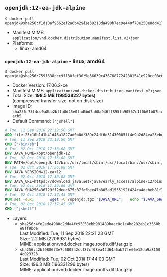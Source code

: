 ## `openjdk:12-ea-jdk-alpine`

```console
$ docker pull openjdk@sha256:f1d10af9562ef2a6b429d1e39218da490b7ec9e440f78e258e8dd417f6d3a42a
```

-	Manifest MIME: `application/vnd.docker.distribution.manifest.list.v2+json`
-	Platforms:
	-	linux; amd64

### `openjdk:12-ea-jdk-alpine` - linux; amd64

```console
$ docker pull openjdk@sha256:759f638ccc9f130fef3025e36639c43676877242801541e920cc08c073bf6748
```

-	Docker Version: 17.06.2-ce
-	Manifest MIME: `application/vnd.docker.distribution.manifest.v2+json`
-	Total Size: **198.5 MB (198538227 bytes)**  
	(compressed transfer size, not on-disk size)
-	Image ID: `sha256:73f4cd0a8bb2bffa8d45e0fad6bd7a68a946ff895fa90567c1f0b61b07baacb5`
-	Default Command: `["jshell"]`

```dockerfile
# Tue, 11 Sep 2018 22:19:50 GMT
ADD file:25c10b1d1b41d46a1827ad0b0d2389c24df6d31430005ff4e9a2d84ea23ebd42 in / 
# Tue, 11 Sep 2018 22:19:50 GMT
CMD ["/bin/sh"]
# Tue, 02 Oct 2018 17:36:08 GMT
ENV JAVA_HOME=/opt/openjdk-12
# Tue, 02 Oct 2018 17:36:08 GMT
ENV PATH=/opt/openjdk-12/bin:/usr/local/sbin:/usr/local/bin:/usr/sbin:/usr/bin:/sbin:/bin
# Tue, 02 Oct 2018 17:36:08 GMT
ENV JAVA_VERSION=12-ea+12
# Tue, 02 Oct 2018 17:36:08 GMT
ENV JAVA_URL=https://download.java.net/java/early_access/alpine/12/binaries/openjdk-12-ea+12_linux-x64-musl_bin.tar.gz
# Tue, 02 Oct 2018 17:36:09 GMT
ENV JAVA_SHA256=36729ff2deec675c87fefbee47b805ad1555192f424ca4debeb81f30eb1bf587
# Tue, 02 Oct 2018 17:37:45 GMT
RUN set -eux; 		wget -O /openjdk.tgz "$JAVA_URL"; 	echo "$JAVA_SHA256 */openjdk.tgz" | sha256sum -c -; 	mkdir -p "$JAVA_HOME"; 	tar --extract --file /openjdk.tgz --directory "$JAVA_HOME" --strip-components 1; 	rm /openjdk.tgz; 		java -Xshare:dump; 		java --version; 	javac --version
# Tue, 02 Oct 2018 17:37:45 GMT
CMD ["jshell"]
```

-	Layers:
	-	`sha256:4fe2ade4980c2dda4fc95858ebb981489baec8c1e4bd282ab1c3560be8ff9bde`  
		Last Modified: Tue, 11 Sep 2018 22:21:23 GMT  
		Size: 2.2 MB (2206931 bytes)  
		MIME: application/vnd.docker.image.rootfs.diff.tar.gzip
	-	`sha256:42bf988673e7c580542ccf87cf08ea42d64a6ab27fe66e12da9a81504c023323`  
		Last Modified: Tue, 02 Oct 2018 17:44:03 GMT  
		Size: 196.3 MB (196331296 bytes)  
		MIME: application/vnd.docker.image.rootfs.diff.tar.gzip
